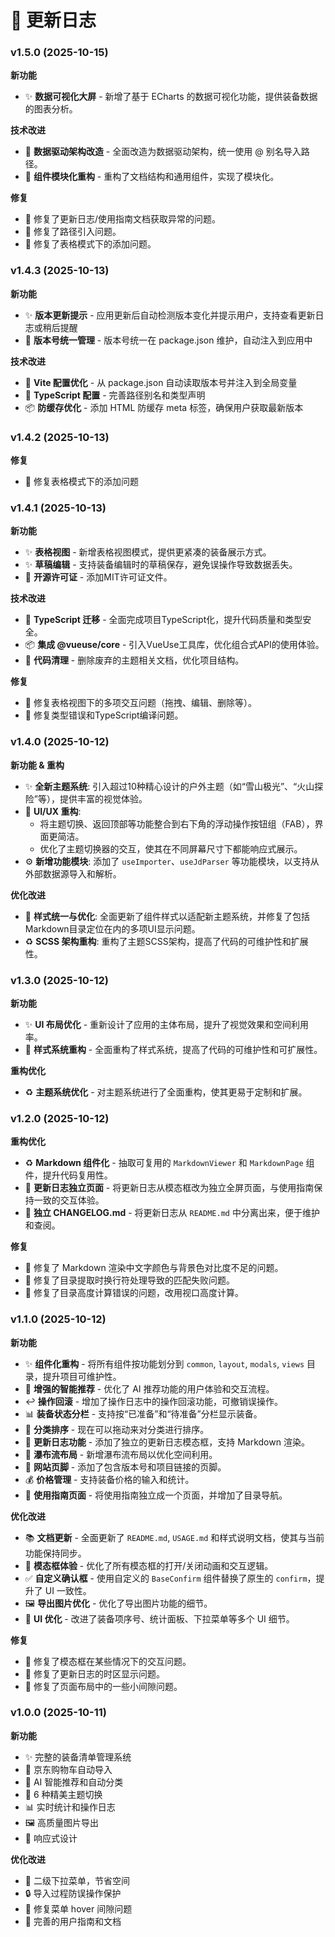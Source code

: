 # 📝 更新日志

### v1.5.0 (2025-10-15)

**新功能**
- ✨ **数据可视化大屏** - 新增了基于 ECharts 的数据可视化功能，提供装备数据的图表分析。

**技术改进**
- 🔧 **数据驱动架构改造** - 全面改造为数据驱动架构，统一使用 @ 别名导入路径。
- 🔧 **组件模块化重构** - 重构了文档结构和通用组件，实现了模块化。

**修复**
- 🐛 修复了更新日志/使用指南文档获取异常的问题。
- 🐛 修复了路径引入问题。
- 🐛 修复了表格模式下的添加问题。

### v1.4.3 (2025-10-13)

**新功能**
- ✨ **版本更新提示** - 应用更新后自动检测版本变化并提示用户，支持查看更新日志或稍后提醒
- 🎯 **版本号统一管理** - 版本号统一在 package.json 维护，自动注入到应用中

**技术改进**
- 🔧 **Vite 配置优化** - 从 package.json 自动读取版本号并注入到全局变量
- 🔧 **TypeScript 配置** - 完善路径别名和类型声明
- 📦 **防缓存优化** - 添加 HTML 防缓存 meta 标签，确保用户获取最新版本

### v1.4.2 (2025-10-13)

**修复**
- 🐛 修复表格模式下的添加问题

### v1.4.1 (2025-10-13)

**新功能**
- ✨ **表格视图** - 新增表格视图模式，提供更紧凑的装备展示方式。
- ✨ **草稿编辑** - 支持装备编辑时的草稿保存，避免误操作导致数据丢失。
- 📄 **开源许可证** - 添加MIT许可证文件。

**技术改进**
- 🔧 **TypeScript 迁移** - 全面完成项目TypeScript化，提升代码质量和类型安全。
- 📦 **集成 @vueuse/core** - 引入VueUse工具库，优化组合式API的使用体验。
- 🧹 **代码清理** - 删除废弃的主题相关文档，优化项目结构。

**修复**
- 🐛 修复表格视图下的多项交互问题（拖拽、编辑、删除等）。
- 🐛 修复类型错误和TypeScript编译问题。

### v1.4.0 (2025-10-12)

**新功能 & 重构**
- ✨ **全新主题系统**: 引入超过10种精心设计的户外主题（如“雪山极光”、“火山探险”等），提供丰富的视觉体验。
- 🎨 **UI/UX 重构**:
    - 将主题切换、返回顶部等功能整合到右下角的浮动操作按钮组（FAB），界面更简洁。
    - 优化了主题切换器的交互，使其在不同屏幕尺寸下都能响应式展示。
- ⚙️ **新增功能模块**: 添加了 `useImporter`、`useJdParser` 等功能模块，以支持从外部数据源导入和解析。

**优化改进**
- 💅 **样式统一与优化**: 全面更新了组件样式以适配新主题系统，并修复了包括Markdown目录定位在内的多项UI显示问题。
- ♻️ **SCSS 架构重构**: 重构了主题SCSS架构，提高了代码的可维护性和扩展性。

### v1.3.0 (2025-10-12)

**新功能**
- ✨ **UI 布局优化** - 重新设计了应用的主体布局，提升了视觉效果和空间利用率。
- 🎨 **样式系统重构** - 全面重构了样式系统，提高了代码的可维护性和可扩展性。

**重构优化**
- ♻️ **主题系统优化** - 对主题系统进行了全面重构，使其更易于定制和扩展。

### v1.2.0 (2025-10-12)

**重构优化**
- ♻️ **Markdown 组件化** - 抽取可复用的 `MarkdownViewer` 和 `MarkdownPage` 组件，提升代码复用性。
- 📄 **更新日志独立页面** - 将更新日志从模态框改为独立全屏页面，与使用指南保持一致的交互体验。
- 📑 **独立 CHANGELOG.md** - 将更新日志从 `README.md` 中分离出来，便于维护和查阅。

**修复**
- 🐛 修复了 Markdown 渲染中文字颜色与背景色对比度不足的问题。
- 🐛 修复了目录提取时换行符处理导致的匹配失败问题。
- 🐛 修复了目录高度计算错误的问题，改用视口高度计算。

### v1.1.0 (2025-10-12)

**新功能**
- ✨ **组件化重构** - 将所有组件按功能划分到 `common`, `layout`, `modals`, `views` 目录，提升项目可维护性。
- 🧠 **增强的智能推荐** - 优化了 AI 推荐功能的用户体验和交互流程。
- ↩️ **操作回滚** - 增加了操作日志中的操作回滚功能，可撤销误操作。
- 📊 **装备状态分栏** - 支持按“已准备”和“待准备”分栏显示装备。
- 🔀 **分类排序** - 现在可以拖动来对分类进行排序。
- 📰 **更新日志功能** - 添加了独立的更新日志模态框，支持 Markdown 渲染。
- 🌊 **瀑布流布局** - 新增瀑布流布局以优化空间利用。
- 🦶 **网站页脚** - 添加了包含版本号和项目链接的页脚。
- 💰 **价格管理** - 支持装备价格的输入和统计。
- 📖 **使用指南页面** - 将使用指南独立成一个页面，并增加了目录导航。

**优化改进**
- 📚 **文档更新** - 全面更新了 `README.md`, `USAGE.md` 和样式说明文档，使其与当前功能保持同步。
- 🎨 **模态框体验** - 优化了所有模态框的打开/关闭动画和交互逻辑。
- ✅ **自定义确认框** - 使用自定义的 `BaseConfirm` 组件替换了原生的 `confirm`，提升了 UI 一致性。
- 🖼️ **导出图片优化** - 优化了导出图片功能的细节。
- 💅 **UI 优化** - 改进了装备项序号、统计面板、下拉菜单等多个 UI 细节。

**修复**
- 🐛 修复了模态框在某些情况下的交互问题。
- 🐛 修复了更新日志的时区显示问题。
- 🐛 修复了页面布局中的一些小间隙问题。

### v1.0.0 (2025-10-11)

**新功能**
- ✨ 完整的装备清单管理系统
- 🛒 京东购物车自动导入
- 🤖 AI 智能推荐和自动分类
- 🎨 6 种精美主题切换
- 📊 实时统计和操作日志
- 🖼️ 高质量图片导出
- 📱 响应式设计

**优化改进**
- 🎯 二级下拉菜单，节省空间
- 🔒 导入过程防误操作保护
- 🐛 修复菜单 hover 间隙问题
- 📖 完善的用户指南和文档
